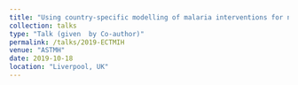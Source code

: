 ```yaml
---
title: "Using country-specific modelling of malaria interventions for national strategic planning"
collection: talks
type: "Talk (given  by Co-author)"
permalink: /talks/2019-ECTMIH
venue: "ASTMH"
date: 2019-10-18
location: "Liverpool, UK"
---
```



